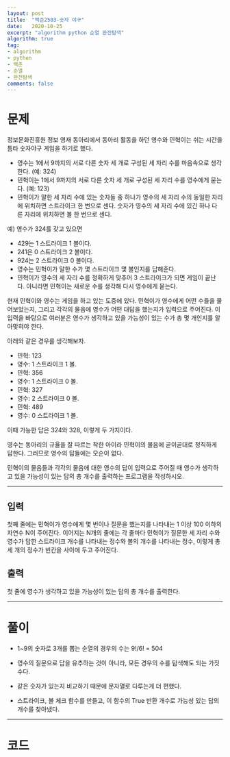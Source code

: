 ```yaml
---
layout: post
title:  "백준2503-숫자 야구"
date:   2020-10-25
excerpt: "algorithm python 순열 완전탐색"
algorithm: true
tag:
- algorithm 
- python
- 백준
- 순열
- 완전탐색
comments: false
---
```



# 문제

정보문화진흥원 정보 영재 동아리에서 동아리 활동을 하던 영수와 민혁이는 쉬는 시간을 틈타 숫자야구 게임을 하기로 했다.

-   영수는 1에서 9까지의 서로 다른 숫자 세 개로 구성된 세 자리 수를 마음속으로 생각한다. (예: 324)
-   민혁이는 1에서 9까지의 서로 다른 숫자 세 개로 구성된 세 자리 수를 영수에게 묻는다. (예: 123)
-   민혁이가 말한 세 자리 수에 있는 숫자들 중 하나가 영수의 세 자리 수의 동일한 자리에 위치하면 스트라이크 한 번으로 센다. 숫자가 영수의 세 자리 수에 있긴 하나 다른 자리에 위치하면 볼 한 번으로 센다.

예) 영수가 324를 갖고 있으면

-   429는 1 스트라이크 1 볼이다.
-   241은 0 스트라이크 2 볼이다.
-   924는 2 스트라이크 0 볼이다.
-   영수는 민혁이가 말한 수가 몇 스트라이크 몇 볼인지를 답해준다.
-   민혁이가 영수의 세 자리 수를 정확하게 맞추어 3 스트라이크가 되면 게임이 끝난다. 아니라면 민혁이는 새로운 수를 생각해 다시 영수에게 묻는다.

현재 민혁이와 영수는 게임을 하고 있는 도중에 있다. 민혁이가 영수에게 어떤 수들을 물어보았는지, 그리고 각각의 물음에 영수가 어떤 대답을 했는지가 입력으로 주어진다. 이 입력을 바탕으로 여러분은 영수가 생각하고 있을 가능성이 있는 수가 총 몇 개인지를 알아맞혀야 한다.

아래와 같은 경우를 생각해보자.

-   민혁: 123
-   영수: 1 스트라이크 1 볼.
-   민혁: 356
-   영수: 1 스트라이크 0 볼.
-   민혁: 327
-   영수: 2 스트라이크 0 볼.
-   민혁: 489
-   영수: 0 스트라이크 1 볼.

이때 가능한 답은 324와 328, 이렇게 두 가지이다.

영수는 동아리의 규율을 잘 따르는 착한 아이라 민혁이의 물음에 곧이곧대로 정직하게 답한다. 그러므로 영수의 답들에는 모순이 없다.

민혁이의 물음들과 각각의 물음에 대한 영수의 답이 입력으로 주어질 때 영수가 생각하고 있을 가능성이 있는 답의 총 개수를 출력하는 프로그램을 작성하시오.

---

## 입력

첫째 줄에는 민혁이가 영수에게 몇 번이나 질문을 했는지를 나타내는 1 이상 100 이하의 자연수 N이 주어진다. 이어지는 N개의 줄에는 각 줄마다 민혁이가 질문한 세 자리 수와 영수가 답한 스트라이크 개수를 나타내는 정수와 볼의 개수를 나타내는 정수, 이렇게 총 세 개의 정수가 빈칸을 사이에 두고 주어진다.

## 출력

첫 줄에 영수가 생각하고 있을 가능성이 있는 답의 총 개수를 출력한다.

---

# 풀이

- 1~9의 숫자로 3개를 뽑는 순열의 경우의 수는 9!/6! = 504
- 영수의 질문으로 답을 유추하는 것이 아니라, 모든 경우의 수를 탐색해도 되는 가짓수다.

- 같은 숫자가 있는지 비교하기 때문에 문자열로 다루는게 더 편했다.
- 스트라이크, 볼 체크 함수를 만들고, 이 함수의 True 반환 개수로 가능성 있는 답의 개수를 찾아냈다.
---

# 코드
<script src="https://gist.github.com/Psolmin/2e68f5e97b7f824c33f0fb1e06673203.js"></script>
